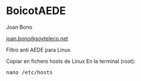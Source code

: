 BoicotAEDE
==========
Joan Bono

joan.bono@soyteleco.net

Filtro anti AEDE para Linux

Copiar en fichero hosts de Linux
En la terminal (root):

  <pre>nano /etc/hosts</pre>
   
